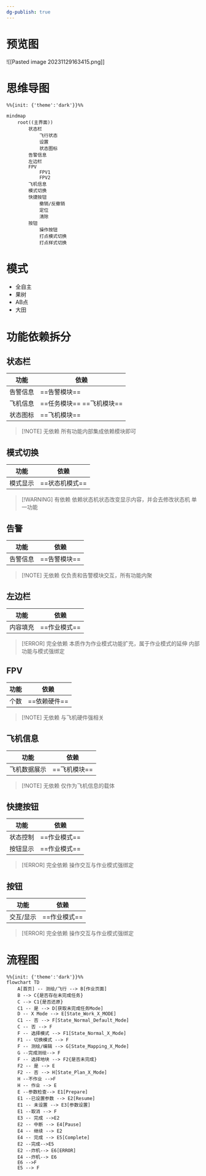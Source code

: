 ```yaml
---
dg-publish: true
---
```

# 预览图

![[Pasted image 20231129163415.png]]
# 思维导图

```mermaid
%%{init: {'theme':'dark'}}%%

mindmap
	root((主界面))
		状态栏
			飞行状态
			设置
			状态图标
		告警信息
		左边栏
		FPV
			FPV1
			FPV2
		飞机信息
		模式切换
		快捷按钮
			撤销/反撤销
			定位
			清除
		按钮
			操作按钮
			打点模式切换
			打点样式切换
```
# 模式

- 全自主
- 果树
- AB点
- 大田
# 功能依赖拆分
## 状态栏

|功能|依赖|
|--|--|
|告警信息|==告警模块==|
|飞机信息|==任务模块== ==飞机模块==|
|状态图标|==飞机模块==|

> [!NOTE] 无依赖
> 所有功能内部集成依赖模块即可


## 模式切换

|功能|依赖|
|--|--|
|模式显示|==状态机模式==|

> [!WARNING] 有依赖
> 依赖状态机状态改变显示内容，并会去修改状态机
> 单一功能

## 告警

|功能|依赖|
|--|--|
|告警信息|==告警模块==|

> [!NOTE] 无依赖
> 仅负责和告警模块交互，所有功能内聚

## 左边栏

|功能|依赖|
|--|--|
|内容填充|==作业模式==|

> [!ERROR] 完全依赖
> 本质作为作业模式功能扩充，属于作业模式的延伸
> 内部功能与模式强绑定


## FPV

|功能|依赖|
|--|--|
|个数|==依赖硬件==|

> [!NOTE] 无依赖
> 与飞机硬件强相关

## 飞机信息

|功能|依赖|
|-|-|
|飞机数据展示|==飞机模块==|

> [!NOTE] 无依赖
> 仅作为飞机信息的载体

## 快捷按钮

|功能|依赖|
|-|-|
|状态控制| ==作业模式==|
|按钮显示|==作业模式==|


> [!ERROR] 完全依赖
> 操作交互与作业模式强绑定

## 按钮

|功能|依赖|
|-|-|
|交互/显示|==作业模式==|

> [!ERROR] 完全依赖
> 操作交互与作业模式强绑定


# 流程图

```mermaid
%%{init: {'theme':'dark'}}%%
flowchart TD
	A[首页] -- 测绘/飞行 --> B[作业页面]
	B --> C{是否存在未完成任务}
	C --> C1{是否还原}
	C1 -- 是 --> D[获取未完成任务Mode]
	D -- X Mode --> E[State_Work_X_MODE] 
	C1 -- 否 --> F[State_Normal_Default_Mode]
	C -- 否 --> F
	F -- 选择模式 --> F1[State_Normal_X_Mode]
	F1 -- 切换模式 --> F
	F -- 测绘/编辑 --> G[State_Mapping_X_Mode]
	G --完成测绘--> F 
	F -- 选择地块 --> F2{是否未完成}
	F2 -- 是 --> E
	F2 -- 否 --> H[State_Plan_X_Mode]
	H --不作业 -->F
	H -- 作业 --> E
	E --参数检查--> E1[Prepare]
	E1 --已设置参数 --> E2[Resume]
	E1 -- 未设置 --> E3[参数设置]
	E1 --取消 --> F
	E3 -- 完成 -->E2
	E2 -- 中断 --> E4[Pause]
	E4 -- 继续 --> E2
	E4 -- 完成 --> E5[Complete]
	E2 --完成-->E5
	E2 --炸机--> E6[ERROR]
	E4 --炸机--> E6
	E6 -->F
	E5 --> F 
```
